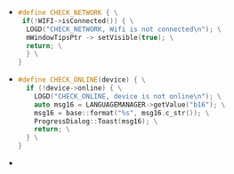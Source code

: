 * ~~~C++
  #define CHECK_NETWORK { \
   if(!WIFI->isConnected()) { \
  	LOGD("CHECK_NETWORK, Wifi is not connected\n"); \
  	mWindowTipsPtr -> setVisible(true); \
  	return; \
  	} \
  }
  ~~~

* ~~~C++
  #define CHECK_ONLINE(device) { \
    if (!device->online) { \
      LOGD("CHECK_ONLINE, device is not online\n"); \
      auto msg16 = LANGUAGEMANAGER->getValue("b16"); \
      msg16 = base::format("%s", msg16.c_str()); \
      ProgressDialog::Toast(msg16); \
      return; \
    } \
  }
  ~~~

* 